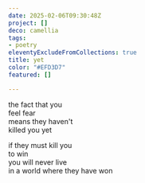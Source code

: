 ```yaml
---
date: 2025-02-06T09:30:48Z
project: []
deco: camellia
tags:
- poetry
eleventyExcludeFromCollections: true
title: yet
color: "#EFD3D7"
featured: []

---
```

the fact that you  
feel fear  
means they haven't  
killed you yet

>

if they must kill you  
to win  
you will never live  
in a world where they have won

>

